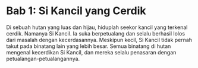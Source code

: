 # Bab 1: Si Kancil yang Cerdik

Di sebuah hutan yang luas dan hijau, hiduplah seekor kancil yang terkenal cerdik. Namanya Si Kancil. Ia suka berpetualang dan selalu berhasil lolos dari masalah dengan kecerdasannya. Meskipun kecil, Si Kancil tidak pernah takut pada binatang lain yang lebih besar. Semua binatang di hutan mengenal kecerdikan Si Kancil, dan mereka selalu penasaran dengan petualangan-petualangannya.